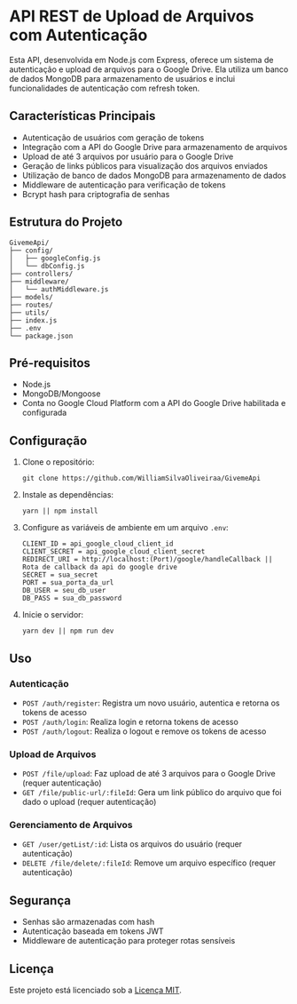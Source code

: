 # API REST de Upload de Arquivos com Autenticação

Esta API, desenvolvida em Node.js com Express, oferece um sistema de autenticação e upload de arquivos para o Google Drive. Ela utiliza um banco de dados MongoDB para armazenamento de usuários e inclui funcionalidades de autenticação com refresh token.

## Características Principais

- Autenticação de usuários com geração de tokens
- Integração com a API do Google Drive para armazenamento de arquivos
- Upload de até 3 arquivos por usuário para o Google Drive
- Geração de links públicos para visualização dos arquivos enviados
- Utilização de banco de dados MongoDB para armazenamento de dados
- Middleware de autenticação para verificação de tokens
- Bcrypt hash para criptografia de senhas

## Estrutura do Projeto

```
GivemeApi/
├── config/
│   ├── googleConfig.js
│   └── dbConfig.js
├── controllers/
├── middleware/
│   └── authMiddleware.js
├── models/
├── routes/
├── utils/
├── index.js
├── .env
└── package.json
```

## Pré-requisitos

- Node.js
- MongoDB/Mongoose
- Conta no Google Cloud Platform com a API do Google Drive habilitada e configurada

## Configuração

1. Clone o repositório:
   ```
   git clone https://github.com/WilliamSilvaOliveiraa/GivemeApi
   ```

2. Instale as dependências:
   ```
   yarn || npm install
   ```

3. Configure as variáveis de ambiente em um arquivo `.env`:
   ```
   CLIENT_ID = api_google_cloud_client_id
   CLIENT_SECRET = api_google_cloud_client_secret
   REDIRECT_URI = http://localhost:(Port)/google/handleCallback || Rota de callback da api do google drive
   SECRET = sua_secret
   PORT = sua_porta_da_url
   DB_USER = seu_db_user
   DB_PASS = sua_db_password
   ```

4. Inicie o servidor:
   ```
   yarn dev || npm run dev
   ```

## Uso

### Autenticação

- `POST /auth/register`: Registra um novo usuário, autentica e retorna os tokens de acesso
- `POST /auth/login`: Realiza login e retorna tokens de acesso
- `POST /auth/logout`: Realiza o logout e remove os tokens de acesso

### Upload de Arquivos

- `POST /file/upload`: Faz upload de até 3 arquivos para o Google Drive (requer autenticação)
- `GET /file/public-url/:fileId`: Gera um link público do arquivo que foi dado o upload (requer autenticação)

### Gerenciamento de Arquivos

- `GET /user/getList/:id`: Lista os arquivos do usuário (requer autenticação)
- `DELETE /file/delete/:fileId`: Remove um arquivo específico (requer autenticação)

## Segurança

- Senhas são armazenadas com hash
- Autenticação baseada em tokens JWT
- Middleware de autenticação para proteger rotas sensíveis

## Licença

Este projeto está licenciado sob a [Licença MIT](LICENSE).
